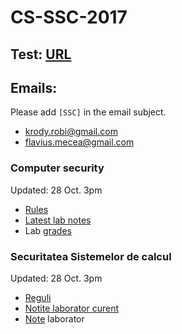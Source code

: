 # CS-SSC-2017

## Test: [URL](https://drive.google.com/open?id=1JXvDXak4lJuKKmLmVDCaA6dX4bw0WL07GVQR5jeoYb8)

## Emails:
Please add `[SSC]` in the email subject.
 * krody.robi@gmail.com
 * flavius.mecea@gmail.com

### Computer security 
Updated: 28 Oct. 3pm

- [Rules](./Rules.md)
- [Latest lab notes](./materials/week-06.md) 
- Lab [grades](https://docs.google.com/spreadsheets/d/1QIXVsl0xkdBPtROjmkI7Fu-8IuidCkD3Ni_2N5Vr_us/edit?usp=sharing)

### Securitatea Sistemelor de calcul
Updated: 28 Oct. 3pm

- [Reguli](./Reguli.md)
- [Notite laborator curent](./materials/week-06.md)
- [Note](https://docs.google.com/spreadsheets/d/1QIXVsl0xkdBPtROjmkI7Fu-8IuidCkD3Ni_2N5Vr_us/edit?usp=sharing) laborator
